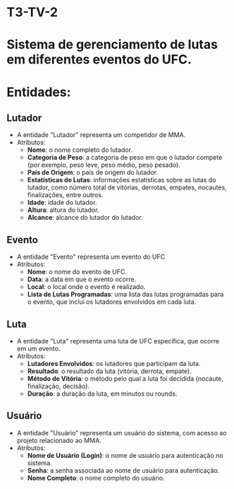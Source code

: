 # T3-TV-2
# Sistema de gerenciamento de lutas em diferentes eventos do UFC.

# Entidades:
## Lutador
- A entidade "Lutador" representa um competidor de MMA.
- Atributos:
  - **Nome**: o nome completo do lutador.
  - **Categoria de Peso**: a categoria de peso em que o lutador compete (por exemplo, peso leve, peso médio, peso pesado).
  - **País de Origem**: o país de origem do lutador.
  - **Estatísticas de Lutas**: informações estatísticas sobre as lutas do lutador, como número total de vitórias, derrotas, empates, nocautes, finalizações, entre outros.
  - **Idade**: idade do lutador. 
  - **Altura**: altura do lutador. 
  - **Alcance**: alcance do lutador do lutador. 

## Evento
- A entidade "Evento" representa um evento do UFC
- Atributos:
  - **Nome**: o nome do evento de UFC.
  - **Data**: a data em que o evento ocorre.
  - **Local**: o local onde o evento é realizado.
  - **Lista de Lutas Programadas**: uma lista das lutas programadas para o evento, que inclui os lutadores envolvidos em cada luta.

## Luta
- A entidade "Luta" representa uma luta de UFC específica, que ocorre em um evento.
- Atributos:
  - **Lutadores Envolvidos**: os lutadores que participam da luta.
  - **Resultado**: o resultado da luta (vitória, derrota, empate).
  - **Método de Vitória**: o método pelo qual a luta foi decidida (nocaute, finalização, decisão).
  - **Duração**: a duração da luta, em minutos ou rounds.

## Usuário
- A entidade "Usuário" representa um usuário do sistema, com acesso ao projeto relacionado ao MMA.
- Atributos:
  - **Nome de Usuário (Login)**: o nome de usuário para autenticação no sistema.
  - **Senha**: a senha associada ao nome de usuário para autenticação.
  - **Nome Completo**: o nome completo do usuário.
  
